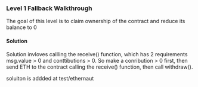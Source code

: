 ### Level 1 Fallback Walkthrough

The goal of this level is to claim ownership of the contract and reduce its balance to 0

#### Solution

Solution invloves callling the receive() function, which has 2 requirements msg.value > 0 and conttibutions > 0. So make a conribution > 0 first, then send ETH to the contract calling the receive() function, then call withdraw().

soluiton is addded at test/ethernaut
